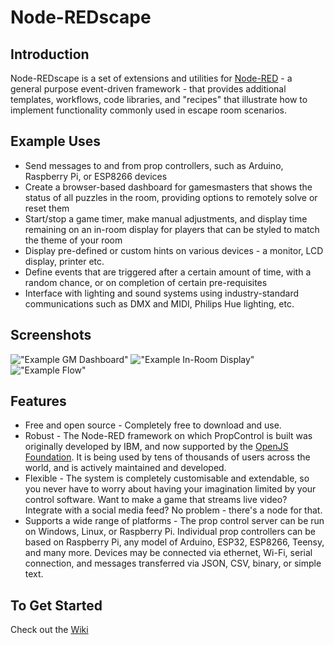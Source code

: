 # Node-REDscape
## Introduction
Node-REDscape is a set of extensions and utilities for <a href="https://nodered.org/">Node-RED</a> - a general purpose event-driven framework - that provides additional templates, workflows, code libraries, and "recipes" that illustrate how to implement functionality commonly used in escape room scenarios.

## Example Uses
* Send messages to and from prop controllers, such as Arduino, Raspberry Pi, or ESP8266 devices
* Create a browser-based dashboard for gamesmasters that shows the status of all puzzles in the room, providing options to remotely solve or reset them
* Start/stop a game timer, make manual adjustments, and display time remaining on an in-room display for players that can be styled to match the theme of your room
* Display pre-defined or custom hints on various devices - a monitor, LCD display, printer etc.
* Define events that are triggered after a certain amount of time, with a random chance, or on completion of certain pre-requisites
* Interface with lighting and sound systems using industry-standard communications such as DMX and MIDI, Philips Hue lighting, etc.

## Screenshots
!["Example GM Dashboard"](https://github.com/playfultechnology/node-redscape/blob/master/Documentation/screenshots/dashboard_example.png)
!["Example In-Room Display"](https://github.com/playfultechnology/node-redscape/blob/master/Documentation/screenshots/roomdsiplay_example.jpg)
!["Example Flow"](https://github.com/playfultechnology/node-redscape/blob/master/Documentation/screenshots/flow_example.jpg)

## Features
* Free and open source - Completely free to download and use. 
* Robust - The Node-RED framework on which PropControl is built was originally developed by IBM, and now supported by the <a href="https://openjsf.org/">OpenJS Foundation</a>. It is being used by tens of thousands of users across the world, and is actively maintained and developed.  
* Flexible - The system is completely customisable and extendable, so you never have to worry about having your imagination limited by your control software. Want to make a game that streams live video? Integrate with a social media feed? No problem - there's a node for that. 
* Supports a wide range of platforms - The prop control server can be run on Windows, Linux, or Raspberry Pi. Individual prop controllers can be based on Raspberry Pi, any model of Arduino, ESP32, ESP8266, Teensy, and many more. Devices may be connected via ethernet, Wi-Fi, serial connection, and messages transferred via JSON, CSV, binary, or simple text.

## To Get Started
Check out the <a href="https://github.com/playfultechnology/propcontrol/wiki">Wiki</a>
